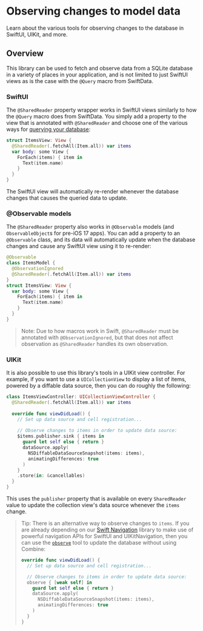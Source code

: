# Observing changes to model data

Learn about the various tools for observing changes to the database in SwiftUI, UIKit, and more.

## Overview

This library can be used to fetch and observe data from a SQLite database in a variety of places
in your application, and is not limited to just SwiftUI views as is the case with the `@Query`
macro from SwiftData.

### SwiftUI

The `@SharedReader` property wrapper works in SwiftUI views similarly to how the `@Query` macro does
from SwiftData. You simply add a property to the view that is annotated with `@SharedReader` and
choose one of the various ways for [querying your database](<doc:Fetching>):

```swift
struct ItemsView: View {
  @SharedReader(.fetchAll(Item.all)) var items
  var body: some View {
    ForEach(items) { item in
      Text(item.name)
    }
  }
}
```

The SwiftUI view will automatically re-render whenever the database changes that causes the
queried data to update.

### @Observable models

The `@SharedReader` property also works in `@Observable` models (and `ObservableObject`s for pre-iOS
17 apps). You can add a property to an `@Observable` class, and its data will automatically update
when the database changes and cause any SwiftUI view using it to re-render:

```swift
@Observable
class ItemsModel {
  @ObservationIgnored
  @SharedReader(.fetchAll(Item.all)) var items
}
struct ItemsView: View {
  var body: some View {
    ForEach(items) { item in
      Text(item.name)
    }
  }
}
```

> Note: Due to how macros work in Swift, `@SharedReader` must be annotated with
> `@ObservationIgnored`, but that does not affect observation as `@SharedReader` handles its own
> observation.

### UIKit

It is also possible to use this library's tools in a UIKit view controller. For example, if you
want to use a `UICollectionView` to display a list of items, powered by a diffable data source,
then you can do roughly the following:

```swift
class ItemsViewController: UICollectionViewController {
  @SharedReader(.fetchAll(Item.all)) var items
  
  override func viewDidLoad() {
    // Set up data source and cell registration...
    
    // Observe changes to items in order to update data source:
    $items.publisher.sink { items in 
      guard let self else { return }
      dataSource.apply(
        NSDiffableDataSourceSnapshot(items: items), 
        animatingDifferences: true
      )
    }
    .store(in: &cancellables)
  }
}
```

This uses the `publisher` property that is available on every `SharedReader` value to update the
collection view's data source whenever the `items` change.

> Tip: There is an alternative way to observe changes to `items`. If you are already depending on 
> our [Swift Navigation][swift-nav-gh] library to make use of powerful navigation APIs for SwiftUI 
> and UIKitNavigation, then you can use the [`observe`][observe-docs] tool to update the database
> without using Combine:
> 
> ```swift
> override func viewDidLoad() {
>   // Set up data source and cell registration...
> 
>   // Observe changes to items in order to update data source:
>   observe { [weak self] in
>     guard let self else { return }
>     dataSource.apply(
>       NSDiffableDataSourceSnapshot(items: items), 
>       animatingDifferences: true
>     )
>   }
> }
> ```

[swift-nav-gh]: http://github.com/pointfreeco/swift-navigation
[observe-docs]: https://swiftpackageindex.com/pointfreeco/swift-navigation/main/documentation/swiftnavigation/objectivec/nsobject/observe(_:)-94oxy
